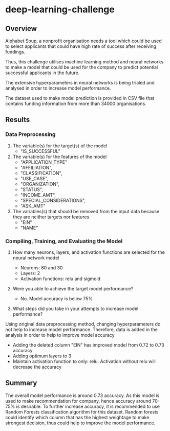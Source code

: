 # deep-learning-challenge

## Overview
Alphabet Soup, a nonprofit organisation needs a tool which could be used to select applicants that could have high rate of success after receiving fundings.

Thus, this challenge utilises machine learning method and neural networks to make a model that could be used for the company to predict potential successful applicants in the future. 

The extensive hyperparameters in neural networks is being trialed and analysed in order to increase model performance.

The dataset used to make model prediction is provided in CSV file that contains funding information from more than 34000 organisations. 

## Results

### Data Preprocessing

1. The variable(s) for the target(s) of the model
   - "IS_SUCCESSFUL"
2. The variable(s) for the features of the model
   -  "APPLICATION_TYPE"
   -  "AFFILIATION",
   -  "CLASSIFICATION",
   -  "USE_CASE",
   -  "ORGANIZATION",
   - "STATUS",
   - "INCOME_AMT",
   - "SPECIAL_CONSIDERATIONS",
   -  "ASK_AMT"
3. The variables(s) that should be removed from the input data because they are neither targets nor features
   - "EIN"
   - "NAME"

### Compiling, Training, and Evaluating the Model
1. How many neurons, layers, and activation functions are selected for the neural network model
   - Neurons: 80 and 30
   - Layers: 2
   - Activation functions: relu and sigmoid

2. Were you able to achieve the target model performance?
   
   - No. Model accuracy is below 75%

4. What steps did you take in your attempts to increase model performance?
   
Using original data preprocessing method, changing hyperparameters do not help to increase model performance.
Therefore, data is added in the analysis in order to help to improve model accuracy

   - Adding the deleted column "EIN" has improved model from 0.72 to 0.73 accuracy
   - Adding optimum layers to 3
   - Maintain activation function to only: relu. Activation without relu will decrease the accuracy
   

## Summary
The overall model performance is around 0.73 accuracy.
As this model is used to make recommendation for company, hence accuracy around 70-75% is desirable. 
To further increase accuracy, it is recommended to use Random Forests classification algorithm for this dataset. 
Random forests could identify which column that has the highest weightage to make strongest decision, thus could help to improve the model performance. 

